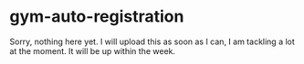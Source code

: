 # gym-auto-registration

Sorry, nothing here yet. I will upload this as soon as I can, I am tackling a lot at the moment. It will be up within the week.
